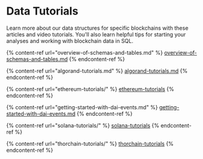 # Data Tutorials

Learn more about our data structures for specific blockchains with these articles and video tutorials. You'll also learn helpful tips for starting your analyses and working with blockchain data in SQL.



{% content-ref url="overview-of-schemas-and-tables.md" %}
[overview-of-schemas-and-tables.md](overview-of-schemas-and-tables.md)
{% endcontent-ref %}

{% content-ref url="algorand-tutorials.md" %}
[algorand-tutorials.md](algorand-tutorials.md)
{% endcontent-ref %}

{% content-ref url="ethereum-tutorials/" %}
[ethereum-tutorials](ethereum-tutorials/)
{% endcontent-ref %}

{% content-ref url="getting-started-with-dai-events.md" %}
[getting-started-with-dai-events.md](getting-started-with-dai-events.md)
{% endcontent-ref %}

{% content-ref url="solana-tutorials/" %}
[solana-tutorials](solana-tutorials/)
{% endcontent-ref %}

{% content-ref url="thorchain-tutorials/" %}
[thorchain-tutorials](thorchain-tutorials/)
{% endcontent-ref %}

